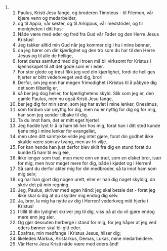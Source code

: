 <ol>
  <li>
    <ol>
      <li>Paulus, Kristi Jesu fange, og broderen Timoteus - til Filemon, vår kjære venn og medarbeider,</li>
      <li>og til Appia, vår søster, og til Arkippus, vår medstrider, og til menigheten i ditt hus:</li>
      <li>Nåde være med eder og fred fra Gud vår Fader og den Herre Jesus Kristus!</li>
      <li>Jeg takker alltid min Gud når jeg kommer dig i hu i mine bønner,</li>
      <li>da jeg hører om din kjærlighet og den tro som du har til den Herre Jesus og til alle de hellige,</li>
      <li>forat deres samfund med dig i troen må bli virksomt for Kristus i kjennskapet til alt det gode som er i eder.</li>
      <li>For stor glede og trøst fikk jeg ved din kjærlighet, fordi de helliges hjerter er blitt vederkveget ved dig, bror!</li>
      <li>Derfor, om jeg enn har megen frimodighet i Kristus til å påbyde dig det som tilbørlig er,</li>
      <li>så ber jeg dog heller, for kjærlighetens skyld. Slik som jeg er, den gamle Paulus, men nu også Kristi Jesu fange,</li>
      <li>ber jeg dig for min sønn, som jeg har avlet i mine lenker, Onesimus,</li>
      <li>som fordum var unyttig for dig, men nu er nyttig for dig og for mig, han som jeg sender tilbake til dig.</li>
      <li>Ta du imot ham, det er mitt eget hjerte!</li>
      <li>Jeg hadde lyst til å la ham bli her hos mig, forat han i ditt sted kunde tjene mig i mine lenker for evangeliet,</li>
      <li>men uten ditt samtykke vilde jeg intet gjøre, forat din godhet ikke skulde være som av tvang, men av fri vilje.</li>
      <li>For kan hende han just derfor blev skilt fra dig en stund forat du kunde få ham til evig eie,</li>
      <li>ikke lenger som træl, men mere enn en træl, som en elsket bror, især for mig, men hvor meget mere for dig, både i kjødet og i Herren!</li>
      <li>Så sant du derfor akter mig for din medbroder, så ta imot ham som mig selv;</li>
      <li>og har han gjort dig nogen urett, eller er han dig noget skyldig, da skriv det på min regning.</li>
      <li>Jeg, Paulus, skriver med egen hånd: jeg skal betale det - forat jeg ikke skal si dig at du skylder mig endog dig selv.</li>
      <li>Ja, bror, la mig ha nytte av dig i Herren! vederkveg mitt hjerte i Kristus!</li>
      <li>I tillit til din lydighet skriver jeg til dig, viss på at du vil gjøre endog mere enn jeg sier.</li>
      <li>Og gjør dessuten herberge i stand for mig; for jeg håper at jeg ved eders bønner skal bli gitt eder.</li>
      <li>Epafras, min medfange i Kristus Jesus, hilser dig;</li>
      <li>likeledes Markus, Aristarkus, Demas, Lukas, mine medarbeidere.</li>
      <li>Vår Herre Jesu Kristi nåde være med eders ånd!</li>
    </ol>
  </li>
</ol>